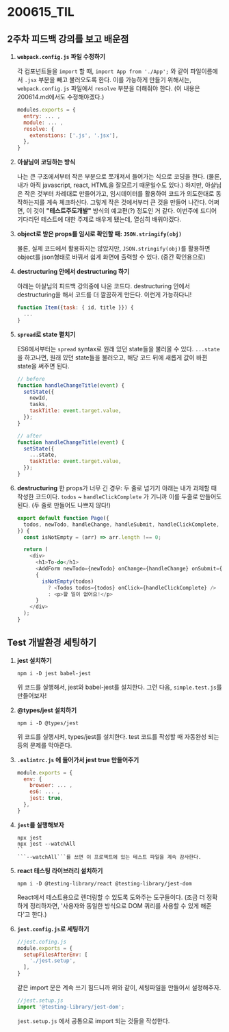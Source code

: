 200615_TIL
===

2주차 피드백 강의를 보고 배운점
---

1. **```webpack.config.js``` 파일 수정하기**

    각 컴포넌트들을 ```import``` 할 때, 
    ```import App from './App';``` 와 같이 파일이름에서 ```.jsx``` 부분을 빼고 불러오도록 한다. 이를 가능하게 만들기 위해서는, ```webpack.config.js``` 파일에서 ```resolve``` 부분을 더해줘야 한다. (이 내용은 200614.md에서도 수정해야겠다.)

    ```javascript
    modules.exports = {
      entry: ... ,
      module: ... ,
      resolve: {
        extenstions: ['.js', '.jsx'],
      },
    }
    ```

2. **아샬님이 코딩하는 방식**
  
    나는 큰 구조에서부터 작은 부분으로 쪼개져서 들어가는 식으로 코딩을 한다. (물론, 내가 아직 javascript, react, HTML을 잘모르기 때문일수도 있다.) 하지만, 아샬님은 작은 것부터 차례대로 만들어가고, 임시데이터를 활용하여 코드가 의도한대로 동작하는지를 계속 체크하신다. 그렇게 작은 것에서부터 큰 것을 만들어 나간다. 어쩌면, 이 것이 **"테스트주도개발"** 방식의 예고편(?) 정도인 거 같다. 이번주에 드디어 기다리던 테스트에 대한 주제로 배우게 됐는데, 열심히 배워야겠다.

3. **object로 받은 props를 임시로 확인할 때: ```JSON.stringify(obj)```**

    물론, 실제 코드에서 활용하지는 않았지만, ```JSON.stringify(obj)```를 활용하면 object를 json형태로 바꿔서 쉽게 화면에 출력할 수 있다. (중간 확인용으로)

4. **destructuring 안에서 destructuring 하기**

    아래는 아샬님의 피드백 강의중에 나온 코드다. destructuring 안에서 destructuring을 해서 코드를 더 깔끔하게 만든다. 이런게 가능하다니!
    ```javascript
    function Item({task: { id, title }}) {
      ...
    }
    ```

5. **```spread```로 state 펼치기**
    
    ES6에서부터는 ```spread``` syntax로 원래 있던 state들을 불러올 수 있다. ```...state```을 하고나면, 원래 있던 state들을 불러오고, 해당 코드 뒤에 새롭게 값이 바뀐 state을 써주면 된다.

    ```javascript
    // before
    function handleChangeTitle(event) {
      setState({
        newId,
        tasks,
        taskTitle: event.target.value,
      });
    }

    // after
    function handleChangeTitle(event) {
      setState({
        ...state,
        taskTitle: event.target.value,
      });
    }
    ```

6. **destructuring** 한 props가 너무 긴 경우: 두 줄로 넘기기
    아래는 내가 과제할 때 작성한 코드이다. ```todos``` ~ ```handleClickComplete``` 가 기니까 이를 두줄로 만들어도 된다. (두 줄로 만들어도 나쁘지 않다!)

    ```javascript
    export default function Page({
      todos, newTodo, handleChange, handleSubmit, handleClickComplete,
    }) {
      const isNotEmpty = (arr) => arr.length !== 0;

      return (
        <div>
          <h1>To-do</h1>
          <AddForm newTodo={newTodo} onChange={handleChange} onSubmit={handleSubmit} />
          {
            isNotEmpty(todos)
              ? <Todos todos={todos} onClick={handleClickComplete} />
              : <p>할 일이 없어요!</p>
          }
        </div>
      );
    }
    ```


Test 개발환경 세팅하기
---
1. **jest 설치하기**
    ```
    npm i -D jest babel-jest
    ```
    위 코드를 실행해서, jest와 babel-jest를 설치한다. 그런 다음, ```simple.test.js```를 만들어보자!

2. **@types/jest 설치하기**
    ```
    npm i -D @types/jest
    ```
    위 코드를 실행시켜, types/jest를 설치한다. test 코드를 작성할 때 자동완성 되는 등의 문제를 막아준다.

3. **```.eslintrc.js``` 에 들어가서 jest true 만들어주기**
    ```javascript
    module.exports = {
      env: {
        browser: ... ,
        es6: ... ,
        jest: true,
      },
    }
    ```

4. **```jest```를 실행해보자**
    ```
    npx jest
    npx jest --watchAll
    ``
    ```--watchAll```를 쓰면 이 프로젝트에 있는 테스트 파일을 계속 감사한다.

5. **react 테스팅 라이브러리 설치하기**
    ```
    npm i -D @testing-library/react @testing-library/jest-dom
    ```
    React에서 테스트용으로 렌더링할 수 있도록 도와주는 도구들이다. (조금 더 정확하게 정리하자면, '사용자와 동일한 방식으로 DOM 쿼리를 사용할 수 있게 해준다'고 한다.)

6. **```jest.config.js```로 세팅하기**
    ```javascript
    //jest.cofing.js
    module.exports = {
      setupFilesAfterEnv: [
        './jest.setup',
      ],
    }
    ```
    같은 import 문은 계속 쓰기 힘드니까 위와 같이, 세팅파일을 만들어서 설정해주자.

    ```javascript
    //jest.setup.js
    import '@testing-library/jest-dom';
    ```
    ```jest.setup.js``` 에서 공통으로 import 되는 것들을 작성한다.